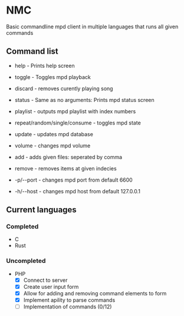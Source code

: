 # NMC
Basic commandline mpd client in multiple languages that runs all given commands

## Command list
 - help - Prints help screen
 - toggle - Toggles mpd playback
 - discard - removes curently playing song
 - status - Same as no arguments: Prints mpd status screen
 - playlist - outputs mpd playlist with index numbers
 - repeat/random/single/consume - toggles mpd state
 - update - updates mpd database
 - volume - changes mpd volume
 - add - adds given files: seperated by comma
 - remove - removes items at given indecies

 - -p/--port - changes mpd port from default 6600
 - -h/--host - changes mpd host from default 127.0.0.1

## Current languages
### Completed
 - C
 - Rust

### Uncompleted
 - PHP
   - [x] Connect to server
   - [x] Create user input form
   - [x] Allow for adding and removing command elements to form
   - [x] Implement apility to parse commands
   - [ ] Implementation of commands (0/12)
